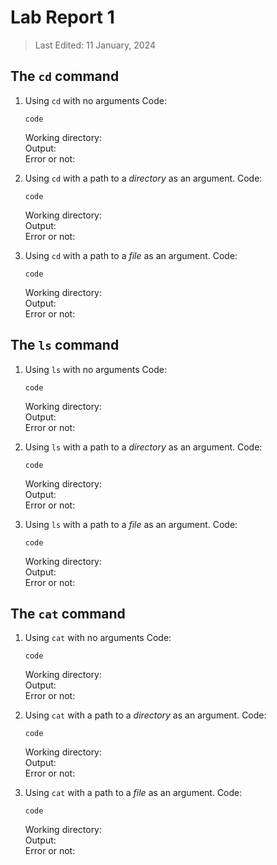 # Lab Report 1
> Last Edited: 11 January, 2024

## The `cd` command

1. Using `cd` with no arguments
   Code:
   ```
   code
   ```
   Working directory:  
   Output:  
   Error or not:  
   
2. Using `cd` with a path to a *directory* as an argument.
   Code:
   ```
   code
   ```
   Working directory:  
   Output:  
   Error or not:  
   
3. Using `cd` with a path to a *file* as an argument.
   Code:
   ```
   code
   ```
   Working directory:  
   Output:  
   Error or not:  

## The `ls` command

1. Using `ls` with no arguments
   Code:
   ```
   code
   ```
   Working directory:  
   Output:  
   Error or not:  
   
2. Using `ls` with a path to a *directory* as an argument.
   Code:
   ```
   code
   ```
   Working directory:  
   Output:  
   Error or not:  
   
3. Using `ls` with a path to a *file* as an argument.
   Code:
   ```
   code
   ```
   Working directory:  
   Output:  
   Error or not:  

## The `cat` command

1. Using `cat` with no arguments
   Code:
   ```
   code
   ```
   Working directory:  
   Output:  
   Error or not:  
   
2. Using `cat` with a path to a *directory* as an argument.
   Code:
   ```
   code
   ```
   Working directory:  
   Output:  
   Error or not:  
   
3. Using `cat` with a path to a *file* as an argument.
   Code:
   ```
   code
   ```
   Working directory:  
   Output:  
   Error or not:  
